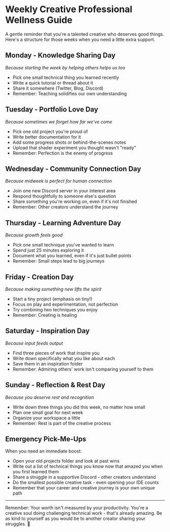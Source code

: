 # Weekly Creative Professional Wellness Guide

A gentle reminder that you're a talented creative who deserves good things. Here's a structure for those weeks when you need a little extra support.

## Monday - Knowledge Sharing Day
*Because starting the week by helping others helps us too*
- Pick one small technical thing you learned recently
- Write a quick tutorial or thread about it
- Share it somewhere (Twitter, Blog, Discord)
- Remember: Teaching solidifies our own understanding

## Tuesday - Portfolio Love Day
*Because sometimes we forget how far we've come*
- Pick one old project you're proud of
- Write better documentation for it
- Add some progress shots or behind-the-scenes notes
- Upload that shader experiment you thought wasn't "ready"
- Remember: Perfection is the enemy of progress

## Wednesday - Community Connection Day
*Because midweek is perfect for human connection*
- Join one new Discord server in your interest area
- Respond thoughtfully to someone else's question
- Share something you're working on, even if it's not finished
- Remember: Other creators understand the journey

## Thursday - Learning Adventure Day
*Because growth feels good*
- Pick one small technique you've wanted to learn
- Spend just 25 minutes exploring it
- Document what you learned, even if it's just bullet points
- Remember: Small steps lead to big journeys

## Friday - Creation Day
*Because making something new lifts the spirit*
- Start a tiny project (emphasis on tiny!)
- Focus on play and experimentation, not perfection
- Try combining two techniques you enjoy
- Remember: Creating is healing

## Saturday - Inspiration Day
*Because input feeds output*
- Find three pieces of work that inspire you
- Write down specifically what you like about each
- Save them in an inspiration folder
- Remember: Admiring others' work isn't comparing yourself to them

## Sunday - Reflection & Rest Day
*Because you deserve rest and recognition*
- Write down three things you did this week, no matter how small
- Plan one small goal for next week
- Organize your workspace a little
- Remember: Rest is part of the creative process

## Emergency Pick-Me-Ups
When you need an immediate boost:
- Open your old projects folder and look at past wins
- Write out a list of technical things you know now that amazed you when you first learned them
- Share a struggle in a supportive Discord - other creators understand
- Do the smallest possible creative task - even opening your IDE counts
- Remember that your career and creative journey is your own unique path

---

Remember: Your worth isn't measured by your productivity. You're a creative soul doing challenging technical work - that's already amazing. Be as kind to yourself as you would be to another creator sharing your struggles. 💜
